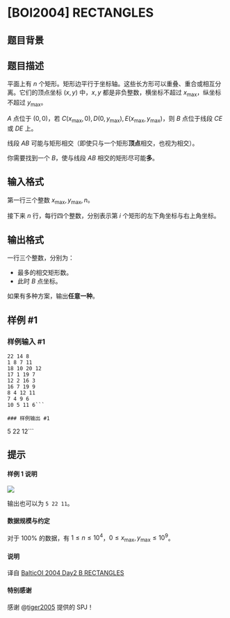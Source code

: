 # [BOI2004] RECTANGLES

## 题目背景



## 题目描述

平面上有 $n$ 个矩形。矩形边平行于坐标轴。这些长方形可以重叠、重合或相互分离。它们的顶点坐标 $(x,y)$ 中，$x,y$ 都是非负整数，横坐标不超过 $x_{\max}$，纵坐标不超过 $y_{\max}$。

$A$ 点位于 $(0,0)$，若 $C(x_{\max},0),D(0,y_{\max}),E(x_{\max},y_{\max})$，则 $B$ 点位于线段 $CE$ 或 $DE$ 上。

线段 $AB$ 可能与矩形相交（即使只与一个矩形**顶点**相交，也视为相交）。

你需要找到一个 $B$，使与线段 $AB$ 相交的矩形尽可能**多**。

## 输入格式

第一行三个整数 $x_{\max},y_{\max},n$。

接下来 $n$ 行，每行四个整数，分别表示第 $i$ 个矩形的左下角坐标与右上角坐标。

## 输出格式

一行三个整数，分别为：

- 最多的相交矩形数。
- 此时 $B$ 点坐标。

如果有多种方案，输出**任意一种**。

## 样例 #1

### 样例输入 #1
```
22 14 8
1 8 7 11
18 10 20 12
17 1 19 7
12 2 16 3
16 7 19 9
8 4 12 11
7 4 9 6
10 5 11 6```

### 样例输出 #1

```
5 22 12```

## 提示

#### 样例 1 说明

![](https://cdn.luogu.com.cn/upload/image_hosting/n987wmyr.png)

输出也可以为 `5 22 11`。

#### 数据规模与约定

对于 $100\%$ 的数据，有 $1\le n\le 10^4$，$0\le x_{\max},y_{\max}\le 10^9$。

#### 说明

译自 [BalticOI 2004 Day2 B RECTANGLES](https://boi.cses.fi/files/boi2004_day2.pdf)

#### 特别感谢

感谢 @[tiger2005](https://www.luogu.com.cn/user/60864) 提供的 SPJ！
